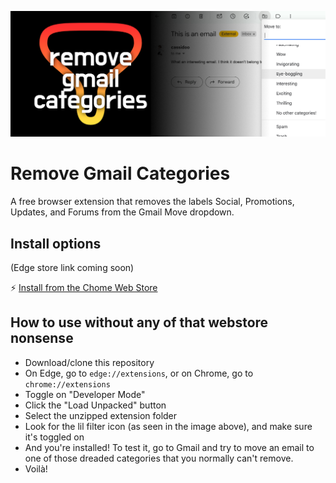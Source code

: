 <p align="center">
    <img alt="Remove Gmail Categories" src="./banner.png">
</p>

# Remove Gmail Categories

A free browser extension that removes the labels Social, Promotions, Updates, and Forums from the Gmail Move dropdown.

## Install options

(Edge store link coming soon)

⚡️ [Install from the Chome Web Store](https://chromewebstore.google.com/detail/remove-gmail-categories/fjjebdfjfdijjpkmjbmcehlhhfldbloe)

## How to use without any of that webstore nonsense

- Download/clone this repository
- On Edge, go to `edge://extensions`, or on Chrome, go to `chrome://extensions`
- Toggle on "Developer Mode"
- Click the "Load Unpacked" button
- Select the unzipped extension folder
- Look for the lil filter icon (as seen in the image above), and make sure it's toggled on
- And you're installed! To test it, go to Gmail and try to move an email to one of those dreaded categories that you normally can't remove.
- Voilà!
